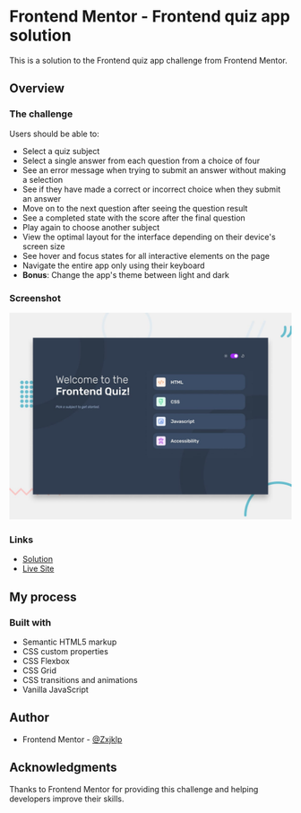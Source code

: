 # Frontend Mentor - Frontend quiz app solution

This is a solution to the Frontend quiz app challenge from Frontend Mentor.

## Overview

### The challenge

Users should be able to:

- Select a quiz subject
- Select a single answer from each question from a choice of four
- See an error message when trying to submit an answer without making a selection
- See if they have made a correct or incorrect choice when they submit an answer
- Move on to the next question after seeing the question result
- See a completed state with the score after the final question
- Play again to choose another subject
- View the optimal layout for the interface depending on their device's screen size
- See hover and focus states for all interactive elements on the page
- Navigate the entire app only using their keyboard
- **Bonus**: Change the app's theme between light and dark

### Screenshot

![](./preview.jpg)

### Links

- [Solution](https://www.frontendmentor.io/solutions/frontend-quiz-app-wtGdPd0lL4)
- [Live Site](https://zxjklp.github.io/frontend-quiz-app/)

## My process

### Built with

- Semantic HTML5 markup
- CSS custom properties
- CSS Flexbox
- CSS Grid
- CSS transitions and animations
- Vanilla JavaScript

## Author

- Frontend Mentor - [@Zxjklp](https://www.frontendmentor.io/profile/Zxjklp)

## Acknowledgments

Thanks to Frontend Mentor for providing this challenge and helping developers improve their skills.
